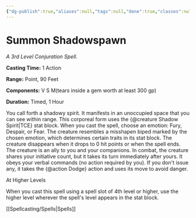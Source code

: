 ```yaml
---
{"dg-publish":true,"aliases":null,"tags":null,"done":true,"classes":null,"spellLevel":3,"school":"Conjuration","source":"TCE","permalink":"/spells/summon-shadowspawn/","dgHomeLink":false,"dgPassFrontmatter":true}
---
```


# Summon Shadowspawn
*A 3rd Level Conjuration Spell.*

**Casting Time:** 1 Action

**Range:** Point, 90 Feet

**Components:** V S M(tears inside a gem worth at least 300 gp)

**Duration:** Timed, 1 Hour

You call forth a shadowy spirit. It manifests in an unoccupied space that you can see within range. This corporeal form uses the {@creature Shadow Spirit|TCE} stat block. When you cast the spell, choose an emotion: Fury, Despair, or Fear. The creature resembles a misshapen biped marked by the chosen emotion, which determines certain traits in its stat block. The creature disappears when it drops to 0 hit points or when the spell ends.
The creature is an ally to you and your companions. In combat, the creature shares your initiative count, but it takes its turn immediately after yours. It obeys your verbal commands (no action required by you). If you don't issue any, it takes the {@action Dodge} action and uses its move to avoid danger.

At Higher Levels

When you cast this spell using a spell slot of 4th level or higher, use the higher level wherever the spell's level appears in the stat block.

[[Spellcasting/Spells|Spells]]
